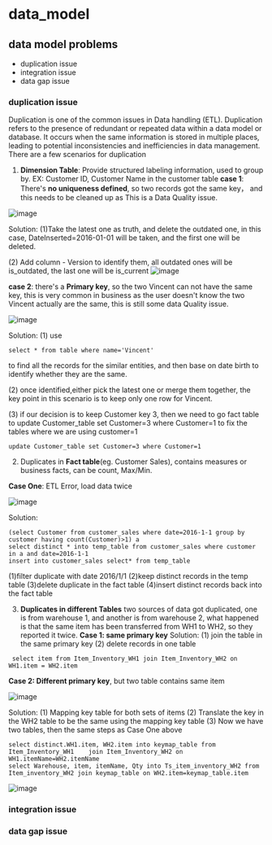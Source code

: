 # data_model

## data model problems
- duplication issue
- integration issue
- data gap issue

### duplication issue
Duplication is one of the common issues in Data handling (ETL). Duplication refers to the presence of redundant or repeated data within a data model or database. It occurs when the same information is stored in multiple places, leading to potential inconsistencies and inefficiencies in data management. There are a few scenarios for duplication

1) __Dimension Table__: Provide structured labeling information, used to group by. EX: Customer ID, Customer Name in the customer table
__case 1__: 
There's __no uniqueness defined__, so two records got the same key， and this needs to be cleaned up as This is a Data Quality issue.

![image](https://github.com/yrenn/data_model/assets/118937529/c03748fe-af09-4502-99ee-8dbb6ed87687)

Solution:
(1)Take the latest one as truth, and delete the outdated one, in this case, DateInserted=2016-01-01 will be taken, and the first one will be deleted.

(2) Add column - Version to identify them, all outdated ones will be is_outdated, the last one will be is_current 
![image](https://github.com/yrenn/data_model/assets/118937529/11fcd373-e3cb-4cb8-9610-b648129daf3a)

  __case 2__:
 there's a __Primary key__, so the two Vincent can not have the same key, this is very common in business as the user doesn't know the two   Vincent actually are the same, this is still some data Quality issue.

![image](https://github.com/yrenn/data_model/assets/118937529/88dfe71c-5b6c-4e9b-936e-c70788ff8051)

  Solution:
  (1) use
```
select * from table where name='Vincent' 
```
to find all the records for the similar entities, and then base on date birth to identify whether they are the same.

  (2) once identified,either pick the latest one or merge them together, the key point in this scenario is to keep only one row for Vincent.

  (3) if our decision is to keep Customer key 3, then we need to go fact table to update Customer_table set Customer=3 where Customer=1 to fix the tables where we are using customer=1

```
update Customer_table set Customer=3 where Customer=1
```

2) Duplicates in __Fact table__(eg. Customer Sales), contains measures or business facts, can be count, Max/Min. 

__Case One__: ETL Error, load data twice

![image](https://github.com/yrenn/data_model/assets/118937529/98d2c44b-1f94-429b-8a39-d2864c5c3bf5)

  Solution:
  ```
  (select Customer from customer_sales where date=2016-1-1 group by customer having count(Customer)>1) a
  select distinct * into temp_table from customer_sales where customer in a and date=2016-1-1
  insert into customer_sales select* from temp_table
  ```
  
(1)filter duplicate with date 2016/1/1
(2)keep distinct records in the temp table
(3)delete duplicate in the fact table
(4)insert distinct records back into the fact table
   

3) __Duplicates in different Tables__
two sources of data got duplicated, one is from warehouse 1, and another is from warehouse 2, what happened is that the same item has been transferred from WH1 to WH2, so they reported it twice. 
 __Case 1: same primary key__
 Solution:
 (1) join the table in the same primary key
 (2) delete records in one table
 
```
 select item from Item_Inventory_WH1 join Item_Inventory_WH2 on WH1.item = WH2.item
```
 __Case 2: Different primary key__, but two table contains same item 


![image](https://github.com/yrenn/data_model/assets/118937529/778224a5-52c4-40c1-b668-2cf04d0d6d73)

Solution:
 (1) Mapping key table for both sets of items
 (2) Translate the key in the WH2 table to be the same using the mapping key table 
 (3) Now we have two tables, then the same steps as Case One above

```
select distinct.WH1.item, WH2.item into keymap_table from Item_Inventory_WH1 	join Item_Inventory_WH2 on WH1.itemName=WH2.itemName
select Warehouse, item, itemName, Qty into Ts_item_inventory_WH2 from 	Item_inventory_WH2 join keymap_table on WH2.item=keymap_table.item
```

![image](https://github.com/yrenn/data_model/assets/118937529/e1bf5e3a-ee74-479b-89ba-14a4e69768aa)

### integration issue
### data gap issue
